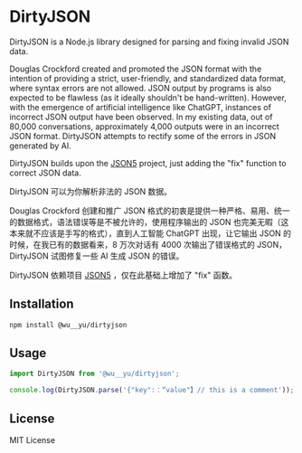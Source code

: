 # DirtyJSON

DirtyJSON is a Node.js library designed for parsing and fixing invalid JSON data.

Douglas Crockford created and promoted the JSON format with the intention of providing a strict, user-friendly, and standardized data format, where syntax errors are not allowed. JSON output by programs is also expected to be flawless (as it ideally shouldn't be hand-written). However, with the emergence of artificial intelligence like ChatGPT, instances of incorrect JSON output have been observed. In my existing data, out of 80,000 conversations, approximately 4,000 outputs were in an incorrect JSON format. DirtyJSON attempts to rectify some of the errors in JSON generated by AI.

DirtyJSON builds upon the [JSON5](https://github.com/json5/json5) project, just adding the "fix" function to correct JSON data.


DirtyJSON 可以为你解析非法的 JSON 数据。

Douglas Crockford 创建和推广 JSON 格式的初衷是提供一种严格、易用、统一的数据格式，语法错误等是不被允许的，使用程序输出的 JSON 也完美无暇（这本来就不应该是手写的格式），直到人工智能 ChatGPT 出现，让它输出 JSON 的时候，在我已有的数据看来，8 万次对话有 4000 次输出了错误格式的 JSON，DirtyJSON 试图修复一些 AI 生成 JSON 的错误。

DirtyJSON 依赖项目 [JSON5](https://github.com/json5/json5) ，仅在此基础上增加了 "fix" 函数。

## Installation

```bash
npm install @wu__yu/dirtyjson
```

## Usage

```javascript
import DirtyJSON from '@wu__yu/dirtyjson';

console.log(DirtyJSON.parse('{"key":：“value"】// this is a comment')); // Output: {"key":"value"}
```

## License

MIT License
